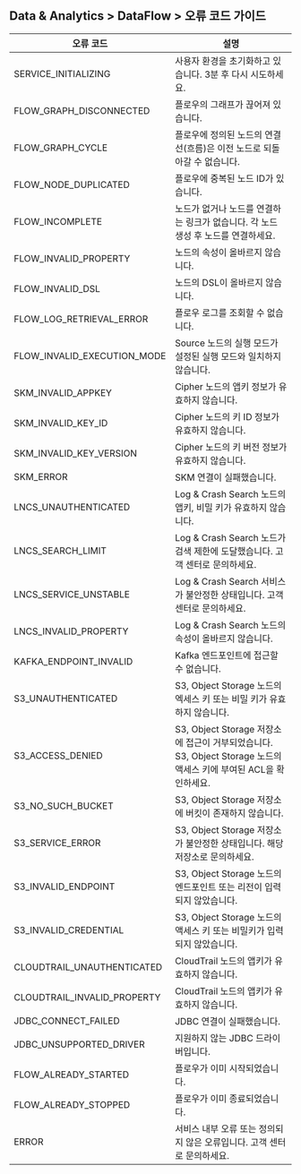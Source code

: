 ## Data & Analytics > DataFlow > 오류 코드 가이드

| 오류 코드                       | 설명                                                                                 |
|-----------------------------|------------------------------------------------------------------------------------|
| SERVICE_INITIALIZING        | 사용자 환경을 초기화하고 있습니다. 3분 후 다시 시도하세요.                                                 |  
| FLOW_GRAPH_DISCONNECTED     | 플로우의 그래프가 끊어져 있습니다.                                                                |  
| FLOW_GRAPH_CYCLE            | 플로우에 정의된 노드의 연결선(흐름)은 이전 노드로 되돌아갈 수 없습니다.                                          |
| FLOW_NODE_DUPLICATED        | 플로우에 중복된 노드 ID가 있습니다.                                                              |
| FLOW_INCOMPLETE             | 노드가 없거나 노드를 연결하는 링크가 없습니다. 각 노드 생성 후 노드를 연결하세요.                                    |
| FLOW_INVALID_PROPERTY       | 노드의 속성이 올바르지 않습니다.                                                                 | 
| FLOW_INVALID_DSL            | 노드의 DSL이 올바르지 않습니다.                                                                | 
| FLOW_LOG_RETRIEVAL_ERROR    | 플로우 로그를 조회할 수 없습니다.                                                                |
| FLOW_INVALID_EXECUTION_MODE | Source 노드의 실행 모드가 설정된 실행 모드와 일치하지 않습니다.                                            |
| SKM_INVALID_APPKEY          | Cipher 노드의 앱키 정보가 유효하지 않습니다.                                                       |
| SKM_INVALID_KEY_ID          | Cipher 노드의 키 ID 정보가 유효하지 않습니다.                                                     |
| SKM_INVALID_KEY_VERSION     | Cipher 노드의 키 버전 정보가 유효하지 않습니다.                                                     |
| SKM_ERROR                   | SKM 연결이 실패했습니다.                                                                    |
| LNCS_UNAUTHENTICATED        | Log & Crash Search 노드의 앱키, 비밀 키가 유효하지 않습니다.                                        |
| LNCS_SEARCH_LIMIT           | Log & Crash Search 노드가 검색 제한에 도달했습니다.    고객 센터로 문의하세요.                             |
| LNCS_SERVICE_UNSTABLE       | Log & Crash Search 서비스가 불안정한 상태입니다.   고객 센터로 문의하세요.                                |
| LNCS_INVALID_PROPERTY       | Log & Crash Search 노드의 속성이 올바르지 않습니다.                                              |
| KAFKA_ENDPOINT_INVALID      | Kafka 엔드포인트에 접근할 수 없습니다.                                                           |
| S3_UNAUTHENTICATED          | S3, Object Storage 노드의 엑세스 키 또는 비밀 키가 유효하지 않습니다.                                   |
| S3_ACCESS_DENIED            | S3, Object Storage 저장소에 접근이 거부되었습니다. S3, Object Storage 노드의 액세스 키에 부여된 ACL을 확인하세요. |
| S3_NO_SUCH_BUCKET           | S3, Object Storage 저장소에 버킷이 존재하지 않습니다.                                             |
| S3_SERVICE_ERROR            | S3, Object Storage 저장소가 불안정한 상태입니다. 해당 저장소로 문의하세요.                                 |
| S3_INVALID_ENDPOINT         | S3, Object Storage 노드의 엔드포인트 또는 리전이 입력되지 않았습니다.                                    |
| S3_INVALID_CREDENTIAL       | S3, Object Storage 노드의 액세스 키 또는 비밀키가 입력되지 않았습니다.                                   |
| CLOUDTRAIL_UNAUTHENTICATED  | CloudTrail 노드의 앱키가 유효하지 않습니다.                                                      |
| CLOUDTRAIL_INVALID_PROPERTY | CloudTrail 노드의 앱키가 유효하지 않습니다.                                                      |
| JDBC_CONNECT_FAILED         | JDBC 연결이 실패했습니다.                                                                   |
| JDBC_UNSUPPORTED_DRIVER     | 지원하지 않는 JDBC 드라이버입니다.                                                              |
| FLOW_ALREADY_STARTED        | 플로우가 이미 시작되었습니다.                                                                   |
| FLOW_ALREADY_STOPPED        | 플로우가 이미 종료되었습니다.                                                                   |
| ERROR                       | 서비스 내부 오류 또는 정의되지 않은 오류입니다. 고객 센터로 문의하세요.                                          |
